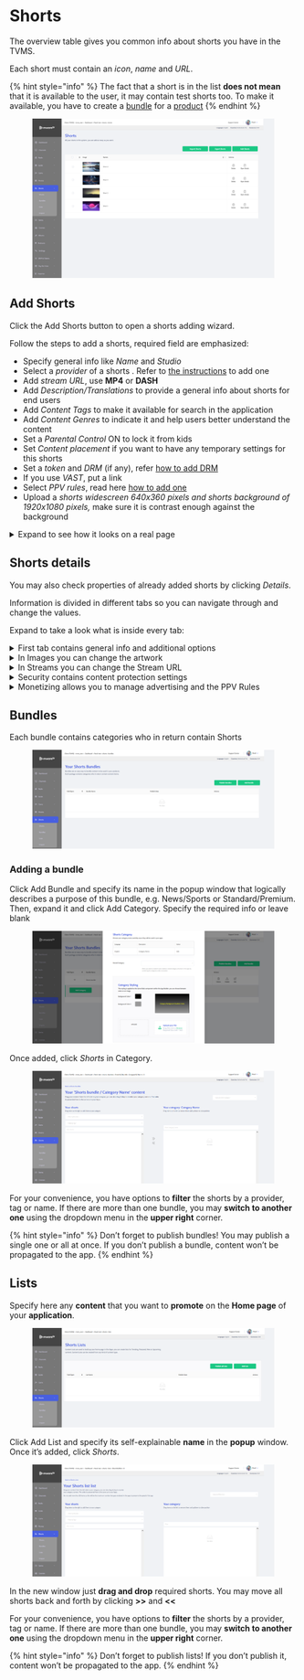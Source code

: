 # Shorts

The overview table gives you common info about shorts you have in the TVMS.

Each short must contain an _icon_, _name_ and _URL_.

{% hint style="info" %}
The fact that a short is in the list **does not mean** that it is available to the user, it may contain test shorts too. To make it available, you have to create a [bundle](shorts.md#bundles) for a [product](../inventory/inventory.md)
{% endhint %}

<figure><img src="../../.gitbook/assets/Без имени (103).png" alt=""><figcaption></figcaption></figure>

## Add Shorts <a href="#add-shorts" id="add-shorts"></a>

Click the Add Shorts button to open a shorts adding wizard.

Follow the steps to add a shorts, required field are emphasized:

* Specify general info like _Name_ and _Studio_
* Select a _provider_ of a shorts . Refer to [the instructions](settings.md#providers) to add one
* Add _stream URL_, use **MP4** or **DASH**
* Add _Description/Translations_ to provide a general info about shorts for end users
* Add _Content Tags_ to make it available for search in the application
* Add _Content Genres_ to indicate it and help users better understand the content
* Set a _Parental Control_ ON to lock it from kids
* Set _Content placement_ if you want to have any temporary settings for this shorts
* Set a _token_ and _DRM_ (if any), refer [how to add DRM](drm-and-tokens.md)
* If you use _VAST_, put a link
* Select _PPV rules_, read here [how to add one](pay-per-view.md)
* Upload a _shorts widescreen 640x360 pixels and shorts background of 1920x1080 pixels,_ make sure it is contrast enough against the background

<details>

<summary>Expand to see how it looks on a real page</summary>

<img src="../../.gitbook/assets/Shorts page.png" alt="" data-size="original">

</details>

## Shorts details <a href="#shorts-details" id="shorts-details"></a>

You may also check properties of already added shorts by clicking _Details_.

Information is divided in different tabs so you can navigate through and change the values.

Expand to take a look what is inside every tab:

<details>

<summary>First tab contains general info and additional options</summary>

<img src="../../.gitbook/assets/shorts details.png" alt="" data-size="original">

</details>

<details>

<summary>In Images you can change the artwork</summary>

<img src="../../.gitbook/assets/shorts details images.png" alt="" data-size="original">

</details>

<details>

<summary>In Streams you can change the Stream URL</summary>

<img src="../../.gitbook/assets/Shorts details streams.png" alt="" data-size="original">

</details>

<details>

<summary>Security contains content protection settings</summary>

<img src="../../.gitbook/assets/Shorts details security.png" alt="" data-size="original">

</details>

<details>

<summary>Monetizing allows you to manage advertising and the PPV Rules</summary>

<img src="../../.gitbook/assets/Shorts details monetizing.png" alt="" data-size="original">

</details>



## Bundles

Each bundle contains categories who in return contain Shorts

<figure><img src="../../.gitbook/assets/Без имени (110).png" alt=""><figcaption></figcaption></figure>

### Adding a bundle

Click Add Bundle and specify its name in the popup window that logically describes a purpose of this bundle, e.g. News/Sports or Standard/Premium. Then, expand it and click Add Category. Specify the required info or leave blank

<figure><img src="../../.gitbook/assets/Без имени (111).png" alt=""><figcaption></figcaption></figure>

Once added, click _Shorts_ in Category.

<figure><img src="../../.gitbook/assets/Без имени (112).png" alt=""><figcaption></figcaption></figure>

For your convenience, you have options to **filter** the shorts by a provider, tag or name. If there are more than one bundle, you may **switch to another one** using the dropdown menu in the **upper right** corner.

{% hint style="info" %}
Don’t forget to publish bundles! You may publish a single one or all at once. If you don’t publish a bundle, content won’t be propagated to the app.
{% endhint %}

## Lists

Specify here any **content** that you want to **promote** on the **Home page** of your **application**.

<figure><img src="../../.gitbook/assets/Без имени (113).png" alt=""><figcaption></figcaption></figure>

Click Add List and specify its self-explainable **name** in the **popup** window. Once it’s added, click _Shorts_.

<figure><img src="../../.gitbook/assets/Без имени (114).png" alt=""><figcaption></figcaption></figure>

In the new window just **drag and drop** required shorts. You may move all shorts back and forth by clicking **>>** and **<<**

For your convenience, you have options to **filter** the shorts by a provider, tag or name. If there are more than one bundle, you may **switch to another one** using the dropdown menu in the **upper right** corner.

{% hint style="info" %}
Don’t forget to publish lists! If you don’t publish it, content won’t be propagated to the app.
{% endhint %}
